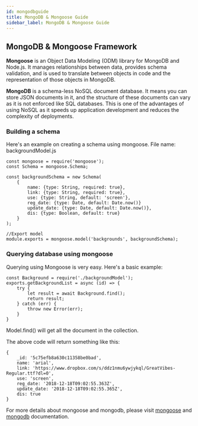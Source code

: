 ```yaml
---
id: mongodbguide
title: MongoDB & Mongoose Guide
sidebar_label: MongoDB & Mongoose Guide
---
```


## MongoDB & Mongoose Framework

**Mongoose** is an Object Data Modeling (ODM) library for MongoDB and Node.js. It manages relationships between data, provides schema validation, and is used to translate between objects in code and the representation of those objects in MongoDB.

**MongoDB** is a schema-less NoSQL document database. It means you can store JSON documents in it, and the structure of these documents can vary as it is not enforced like SQL databases. This is one of the advantages of using NoSQL as it speeds up application development and reduces the complexity of deployments.

### Building a schema

Here's an example on creating a schema using mongoose.
File name: backgroundModel.js

```
const mongoose = require('mongoose');
const Schema = mongoose.Schema;

const backgroundSchema = new Schema(
    {
        name: {type: String, required: true},
        link: {type: String, required: true},
        use: {type: String, default: 'screen'},
        reg_date: {type: Date, default: Date.now()}
        update_date: {type: Date, default: Date.now()},
        dis: {type: Boolean, default: true}
    }
);

//Export model
module.exports = mongoose.model('backgrounds', backgroundSchema);
```

### Querying database using mongoose

Querying using Mongoose is very easy. Here's a basic example:

```
const Background = require('./backgroundModel');
exports.getBackgroundList = async (id) => {
    try {
        let result = await Background.find();
        return result;
    } catch (err) {
        throw new Error(err);
    }
}
```

Model.find() will get all the document in the collection.

The above code will return something like this:

```
{
    _id: '5c75efb8a630c11358be0bad',
    name: 'arial',
    link: 'https://www.dropbox.com/s/ddz1nmu6ywjykql/GreatVibes-Regular.ttf?dl=0',
    use: 'screen',
    reg_date: '2018-12-18T09:02:55.363Z',
    update_date: '2018-12-18T09:02:55.365Z',
    dis: true
}
```

For more details about mongoose and mongodb, please visit [mongoose](https://mongoosejs.com/docs/guide.html) and [mongodb](https://docs.mongodb.com/manual/introduction/) documentation.